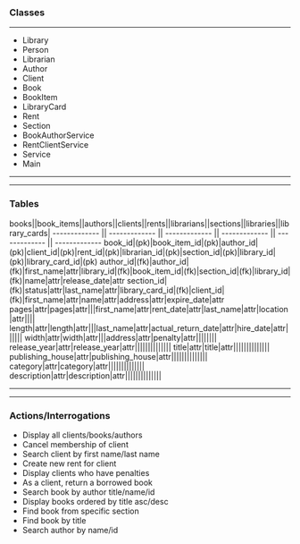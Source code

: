 
### Classes


------

- Library
- Person
- Librarian
- Author
- Client
- Book
- BookItem
- LibraryCard
- Rent
- Section
- BookAuthorService
- RentClientService
- Service
- Main



-------

----------


### Tables


books||book_items||authors||clients||rents||librarians||sections||libraries||library_cards|
------------- || ------------- || ------------- || ------------- || ------------- || -------------
book_id|(pk)|book_item_id|(pk)|author_id|(pk)|client_id|(pk)|rent_id|(pk)|librarian_id|(pk)|section_id|(pk)|library_id|(pk)|library_card_id|(pk)
author_id|(fk)|author_id|(fk)|first_name|attr|library_id|(fk)|book_item_id|(fk)|section_id|(fk)|library_id|(fk)|name|attr|release_date|attr
section_id|(fk)|status|attr|last_name|attr|library_card_id|(fk)|client_id|(fk)|first_name|attr|name|attr|address|attr|expire_date|attr
pages|attr|pages|attr|||first_name|attr|rent_date|attr|last_name|attr|location|attr||||
length|attr|length|attr|||last_name|attr|actual_return_date|attr|hire_date|attr||||||
width|attr|width|attr|||address|attr|penalty|attr||||||||
release_year|attr|release_year|attr||||||||||||||
title|attr|title|attr||||||||||||||
publishing_house|attr|publishing_house|attr||||||||||||||
category|attr|category|attr||||||||||||||
description|attr|description|attr||||||||||||||


-----

-----

### Actions/Interrogations


- Display all clients/books/authors
- Cancel membership of client
- Search client by first name/last name
- Create new rent for client
- Display clients who have penalties
- As a client, return a borrowed book 
- Search book by author title/name/id
- Display books ordered by title asc/desc
- Find book from specific section
- Find book by title
- Search author by name/id










